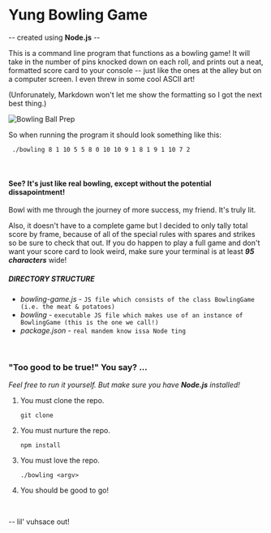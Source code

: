 # Yung Bowling Game

-- created using **Node.js** --

This is a command line program that functions as a bowling game! 
It will take in the number of pins knocked down on each roll, and prints out a 
neat, formatted score card to your console -- just like the ones at the alley but on a computer 
screen. I even threw in some cool ASCII art! 

(Unforunately, Markdown won't let me show the formatting so I got the next best thing.)

![Bowling Ball Prep](https://media.giphy.com/media/l46CxnIvqj8BiLZLy/giphy.gif)

So when running the program it should look something like this:

	 ./bowling 8 1 10 5 5 8 0 10 10 9 1 8 1 9 1 10 7 2

&nbsp;

#### See? It's just like real bowling, except without the potential dissapointment!
Bowl with me through the journey of more success, my friend. It's truly lit.

Also, it doesn't have to a complete game but I decided to only tally total score by frame,
because of all of the special rules with spares and strikes so be sure to check that 
out. If you do happen to play a full game and don't want your score card to look 
weird, make sure your terminal is at least **_95 characters_** wide!


##### DIRECTORY STRUCTURE

* _bowling-game.js_ - `JS file which consists of the class BowlingGame (i.e. the meat & potatoes)`
* _bowling_ - `executable JS file which makes use of an instance of BowlingGame (this is the one we call!)`
* _package.json_ - `real mandem know issa Node ting`

&nbsp;

### "Too good to be true!" You say? ...
_Feel free to run it yourself. But make sure you have **Node.js** installed!_ 

1. You must clone the repo.
    
    ``` git clone ```
2. You must nurture the repo.
    
    ``` npm install ```
3. You must love the repo.

    ``` ./bowling <argv> ```
4. You should be good to go!

&nbsp;

-- lil' vuhsace out!
